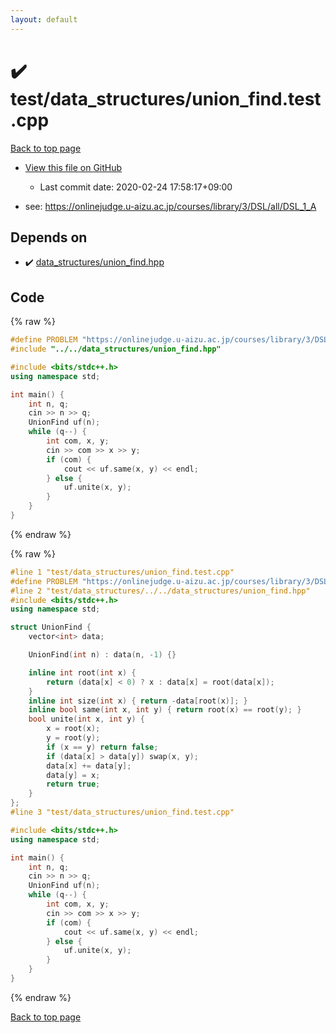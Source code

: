 ```yaml
---
layout: default
---
```


<!-- mathjax config similar to math.stackexchange -->
<script type="text/javascript" async
  src="https://cdnjs.cloudflare.com/ajax/libs/mathjax/2.7.5/MathJax.js?config=TeX-MML-AM_CHTML">
</script>
<script type="text/x-mathjax-config">
  MathJax.Hub.Config({
    TeX: { equationNumbers: { autoNumber: "AMS" }},
    tex2jax: {
      inlineMath: [ ['$','$'] ],
      processEscapes: true
    },
    "HTML-CSS": { matchFontHeight: false },
    displayAlign: "left",
    displayIndent: "2em"
  });
</script>

<script type="text/javascript" src="https://cdnjs.cloudflare.com/ajax/libs/jquery/3.4.1/jquery.min.js"></script>
<script src="https://cdn.jsdelivr.net/npm/jquery-balloon-js@1.1.2/jquery.balloon.min.js" integrity="sha256-ZEYs9VrgAeNuPvs15E39OsyOJaIkXEEt10fzxJ20+2I=" crossorigin="anonymous"></script>
<script type="text/javascript" src="../../../assets/js/copy-button.js"></script>
<link rel="stylesheet" href="../../../assets/css/copy-button.css" />


# :heavy_check_mark: test/data_structures/union_find.test.cpp

<a href="../../../index.html">Back to top page</a>

* <a href="{{ site.github.repository_url }}/blob/master/test/data_structures/union_find.test.cpp">View this file on GitHub</a>
    - Last commit date: 2020-02-24 17:58:17+09:00


* see: <a href="https://onlinejudge.u-aizu.ac.jp/courses/library/3/DSL/all/DSL_1_A">https://onlinejudge.u-aizu.ac.jp/courses/library/3/DSL/all/DSL_1_A</a>


## Depends on

* :heavy_check_mark: <a href="../../../library/data_structures/union_find.hpp.html">data_structures/union_find.hpp</a>


## Code

<a id="unbundled"></a>
{% raw %}
```cpp
#define PROBLEM "https://onlinejudge.u-aizu.ac.jp/courses/library/3/DSL/all/DSL_1_A"
#include "../../data_structures/union_find.hpp"

#include <bits/stdc++.h>
using namespace std;

int main() {
    int n, q;
    cin >> n >> q;
    UnionFind uf(n);
    while (q--) {
        int com, x, y;
        cin >> com >> x >> y;
        if (com) {
            cout << uf.same(x, y) << endl;
        } else {
            uf.unite(x, y);
        }
    }
}
```
{% endraw %}

<a id="bundled"></a>
{% raw %}
```cpp
#line 1 "test/data_structures/union_find.test.cpp"
#define PROBLEM "https://onlinejudge.u-aizu.ac.jp/courses/library/3/DSL/all/DSL_1_A"
#line 2 "test/data_structures/../../data_structures/union_find.hpp"
#include <bits/stdc++.h>
using namespace std;

struct UnionFind {
    vector<int> data;

    UnionFind(int n) : data(n, -1) {}

    inline int root(int x) {
        return (data[x] < 0) ? x : data[x] = root(data[x]);
    }
    inline int size(int x) { return -data[root(x)]; }
    inline bool same(int x, int y) { return root(x) == root(y); }
    bool unite(int x, int y) {
        x = root(x);
        y = root(y);
        if (x == y) return false;
        if (data[x] > data[y]) swap(x, y);
        data[x] += data[y];
        data[y] = x;
        return true;
    }
};
#line 3 "test/data_structures/union_find.test.cpp"

#include <bits/stdc++.h>
using namespace std;

int main() {
    int n, q;
    cin >> n >> q;
    UnionFind uf(n);
    while (q--) {
        int com, x, y;
        cin >> com >> x >> y;
        if (com) {
            cout << uf.same(x, y) << endl;
        } else {
            uf.unite(x, y);
        }
    }
}

```
{% endraw %}

<a href="../../../index.html">Back to top page</a>

